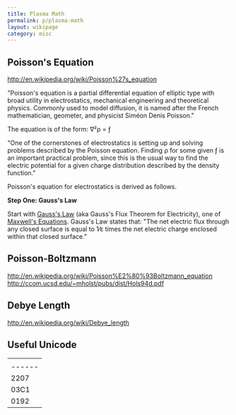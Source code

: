 ```yaml
---
title: Plasma Math
permalink: p/plasma-math
layout: wikipage
category: misc
---
```


Poisson's Equation
------------------

<http://en.wikipedia.org/wiki/Poisson%27s_equation>

"Poisson's equation is a partial differential equation of elliptic type with broad utility in electrostatics, mechanical engineering and theoretical physics. Commonly used to model diffusion, it is named after the French mathematician, geometer, and physicist Siméon Denis Poisson."

The equation is of the form: ∇²ρ = ƒ

"One of the cornerstones of electrostatics is setting up and solving problems described by the Poisson equation. Finding ρ for some given ƒ is an important practical problem, since this is the usual way to find the electric potential for a given charge distribution described by the density function."

Poisson's equation for electrostatics is derived as follows.

**Step One: Gauss's Law**

Start with [Gauss's Law](http://en.wikipedia.org/wiki/Gauss%27s_law) (aka Gauss's Flux Theorem for Electricity), one of [Maxwell's Equations](http://en.wikipedia.org/wiki/Maxwell%27s_equations). Gauss's Law states that: "The net electric flux through any closed surface is equal to 1⁄ε times the net electric charge enclosed within that closed surface."

Poisson-Boltzmann
-----------------

<http://en.wikipedia.org/wiki/Poisson%E2%80%93Boltzmann_equation> <http://ccom.ucsd.edu/~mholst/pubs/dist/Hols94d.pdf>

Debye Length
------------

<http://en.wikipedia.org/wiki/Debye_length>

Useful Unicode
--------------

|                                       |
|---------------------------------------|
| | \#   | X   | description          |
 |------|-----|----------------------|
 | 2207 | ∇   | gradient (nabla/del) |
 | 03C1 | ρ   | rho                  |
 | 0192 | ƒ   | function f           |  |
